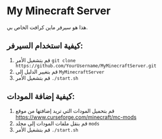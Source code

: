 # My Minecraft Server

هذا هو سيرفر ماين كرافت الخاص بي.

## كيفية استخدام السيرفر:

1. قم بتشغيل الأمر `git clone https://github.com/YourUsername/MyMinecraftServer.git`
2. قم بتغيير الدليل إلى `MyMinecraftServer`
3. قم بتشغيل الأمر `./start.sh`

## كيفية إضافة المودات:

1. قم بتحميل المودات التي تريد إضافتها من موقع https://www.curseforge.com/minecraft/mc-mods
2. قم بنقل ملفات المودات إلى مجلد `mods`
3. قم بتشغيل الأمر `./start.sh`
